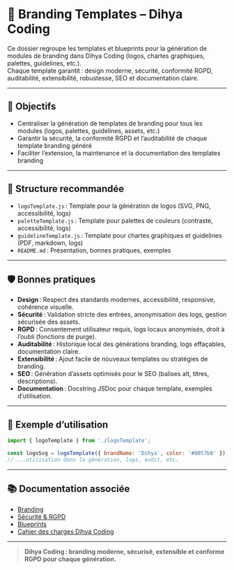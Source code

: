 # 🎨 Branding Templates – Dihya Coding

Ce dossier regroupe les templates et blueprints pour la génération de modules de branding dans Dihya Coding (logos, chartes graphiques, palettes, guidelines, etc.).  
Chaque template garantit : design moderne, sécurité, conformité RGPD, auditabilité, extensibilité, robustesse, SEO et documentation claire.

---

## 🚀 Objectifs

- Centraliser la génération de templates de branding pour tous les modules (logos, palettes, guidelines, assets, etc.)
- Garantir la sécurité, la conformité RGPD et l’auditabilité de chaque template branding généré
- Faciliter l’extension, la maintenance et la documentation des templates branding

---

## 📁 Structure recommandée

- `logoTemplate.js` : Template pour la génération de logos (SVG, PNG, accessibilité, logs)
- `paletteTemplate.js` : Template pour palettes de couleurs (contraste, accessibilité, logs)
- `guidelineTemplate.js` : Template pour chartes graphiques et guidelines (PDF, markdown, logs)
- `README.md` : Présentation, bonnes pratiques, exemples

---

## 🛡️ Bonnes pratiques

- **Design** : Respect des standards modernes, accessibilité, responsive, cohérence visuelle.
- **Sécurité** : Validation stricte des entrées, anonymisation des logs, gestion sécurisée des assets.
- **RGPD** : Consentement utilisateur requis, logs locaux anonymisés, droit à l’oubli (fonctions de purge).
- **Auditabilité** : Historique local des générations branding, logs effaçables, documentation claire.
- **Extensibilité** : Ajout facile de nouveaux templates ou stratégies de branding.
- **SEO** : Génération d’assets optimisés pour le SEO (balises alt, titres, descriptions).
- **Documentation** : Docstring JSDoc pour chaque template, exemples d’utilisation.

---

## 📝 Exemple d’utilisation

```js
import { logoTemplate } from './logoTemplate';

const logoSvg = logoTemplate({ brandName: 'Dihya', color: '#0057b8' });
// ...utilisation dans la génération, logs, audit, etc.
```

---

## 📚 Documentation associée

- [Branding](../../../../branding/README.md)
- [Sécurité & RGPD](../../../docs/security.md)
- [Blueprints](../../../blueprints/README.md)
- [Cahier des charges Dihya Coding](../../../../../docs/user_guide/README.md)

---

> **Dihya Coding : branding moderne, sécurisé, extensible et conforme RGPD pour chaque génération.**